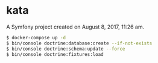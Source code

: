 kata
====

A Symfony project created on August 8, 2017, 11:26 am.


```bash
$ docker-compose up -d
$ bin/console doctrine:database:create --if-not-exists
$ bin/console doctrine:schema:update --force
$ bin/console doctrine:fixtures:load
```